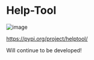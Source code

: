 # Help-Tool

![image](https://github.com/Lessyzz/Help-Tool/assets/102208615/b43db770-5ff4-4565-87e3-9a43c5f03f4a)

https://pypi.org/project/helptool/

Will continue to be developed!
